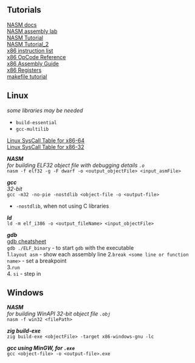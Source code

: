 ## Tutorials
[NASM docs](https://www.nasm.us/xdoc/2.16.03/html/nasmdoc0.html) \
[NASM assembly lab](https://labs.bilimedtech.com/nasm/index.html) \
[NASM Tutorial](https://cratecode.com/info/nasm-tutorial) \
[NASM Tutorial_2](https://www.tutorialspoint.com/assembly_programming/index.htm) \
[x86 instruction list](https://en.wikipedia.org/wiki/X86_instruction_listings) \
[x86 OpCode Reference](http://ref.x86asm.net/) \
[x86 Assembly Guide](https://www.cs.virginia.edu/~evans/cs216/guides/x86.html) \
[x86 Registers](https://en.wikibooks.org/wiki/X86_Assembly/X86_Architecture) \
[makefile tutorial](https://makefiletutorial.com/)


## Linux
_some libraries may be needed_
- `build-essential`
- `gcc-multilib` 

[Linux SysCall Table for x86-64](https://blog.rchapman.org/posts/Linux_System_Call_Table_for_x86_64/) \
[Linux SysCall Table for x86-32](https://syscalls32.paolostivanin.com/)

_**NASM**_ \
_for building ELF32 object file with debugging details `.o`_ \
`nasm -f elf32 -g -F dwarf -o <output_objectFile> <input_asmFile>`

_**gcc**_ \
_32-bit_ \
`gcc -m32 -no-pie -nostdlib <object-file -o <output-file>`
- `-nostdlib`, when not using C libraries

_**ld**_ \
`ld -m elf_i386 -o <output_fileName> <input_objectFile>`

_**gdb**_ \
[gdb cheatsheet](https://gabriellesc.github.io/teaching/resources/GDB-cheat-sheet.pdf) \
`gdb ./ELF_binary` - to start `gdb` with the executable \
    1.`layout asm` - show each assembly line
    2.`break <some line or function name>` - set a breakpoint \
    3.`run` \
    4. `si` - step in


## Windows
_**NASM**_ \
_for building WinAPI 32-bit object file `.obj`_ \
`nasm -f win32 <filePath>`

_**zig build-exe**_ \
`zig build-exe <objectFile> -target x86-windows-gnu -lc`

_**gcc using MinGW, for `.exe`**_ \
`gcc <object-file> -o <output-file>.exe`